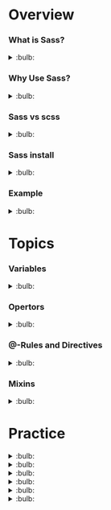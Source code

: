 # Overview

### What is Sass?

<details>
  <summary>:bulb:</summary>
 <li>Sass stands for Syntactically Awesome Stylesheet</li>
 <li>Sass is an extension to CSS</li>
 <li>Sass is a CSS pre-processor</li>
 <li>Sass stands for Syntactically Awesome Stylesheet</li>
 <li>Sass is completely compatible with all versions of CSS</li>
 <li>Sass reduces repetition of CSS and therefore saves time</li>
 <li>Sass is free to download and use</li>
</details>

### Why Use Sass?
<details>
  <summary>:bulb:</summary>
  
<li>It is easy, short and clean in a programming construct.</li>
<li>It contains all the features of CSS along with some advance features.</li>
<li>don't need to repeat similar CSS again and again in your project.</li>
</details>

### Sass vs scss
<details>
  <summary>:bulb:</summary>
  
![image](https://user-images.githubusercontent.com/75599178/174654405-8209e133-4386-4baa-8e73-bea84ad55c69.png)
</details>

### Sass install
<details>
  <summary>:bulb:</summary>
  * Sass for html page we have to add vscode extension which is sass live compiler.

  * To start, create a folder with two folders inside, CSS and images. Then inside the CSS folder create a file with the Sass extension (style.scss)in my case it's style.scss.

  * Then open it and the file will be detected right away. Below the editor a button will appear named Watch Sass. Just click on it to tell Sass to watch this file and start generating (compiling) code in the CSS file.

  * Once SASS finishes compiling it will create three files in the project's CSS folder: style.css, style.scss, and style.css.map. It tracks all the changes and it is ready to generate CSS code.

  * Then , we will link our CSS file in the index.html file.
  
For reference, visit https://www.youtube.com/watch?v=Zz6eOVaaelI.
``` css
<link rel="stylesheet" href="css/style.css">
 ```
</details>

### Example

<details>
  <summary>:bulb:</summary>
  
![image](https://user-images.githubusercontent.com/75599178/174790669-6cbb8473-dd03-4040-852b-823bedd762ad.png)

``` html
<!-- index.html -->  
  
  
<!DOCTYPE html>
<html lang="en">
<head>
      <meta charset="UTF-8">
      <meta http-equiv="X-UA-Compatible" content="IE=edge">
      <meta name="viewport" content="width=device-width, initial-scale=1.0">
      <link rel="stylesheet" href="css/style.css">
      <title>SASS Tutorial</title>
</head>
<body>
      <header>
            <h1>WELCOME</h1>
            <button>Add Details</button>
      </header>
      <div class="contact">
            
            <div class="info">
                  <h1>Contact Info</h1>
                  <p>This is the page to show the contacts.</p>
                  <button>Details</button>
            </div>
      </div>
</body>
</html>

```
``` css 
/* style.css */
  
  
header {
  margin: 2rem 2rem 2rem 50rem;
  display: flex;
  justify-content: center;
  color: rgb(58, 42, 42);
}
header button {
  background: rgb(56, 146, 142);
}
header button:hover {
  background: red;
}

body {
  background-color: #ab99ca;
  padding: 2rem;
  min-height: 100vh;
  align-items: center;
}
body .contact button {
  background: rgb(58, 148, 90);
}
/*# sourceMappingURL=style.css.map */
  
```
  
 ```css 
  
/* style.css.map */
  
{"version":3,"sources":["style.scss","style.css"],"names":[],"mappings":"AAMA;EACI,4BAAA;EACA,aAAA;EACA,uBAAA;EACA,sBANU;ACCd;ADMI;EACI,6BATM;ACKd;ADKQ;EACI,eAAA;ACHZ;;ADOA;EACI,yBAAA;EACA,aAAA;EACA,iBAAA;EACA,mBAAA;ACJJ;ADKI;EACI,4BAAA;ACHR","file":"style.css"}
  
```
```css 
 /* style.scss */


$primaryBtn : rgb(56, 146, 142);
$textColor  : rgb(58, 42, 42);

header{
    margin: 2rem 2rem 2rem 50rem;
    display: flex;
    justify-content: center;
    color: $textColor;
    button {
        background: $primaryBtn;
        &:hover {
            background: red;
        }
    }
}
body {
    background-color: #ab99ca;
    padding: 2rem;
    min-height: 100vh;
    align-items: center;
    .contact button {
        background: rgb(58, 148, 90);
    }
}
```
Interface will be :

![image](https://user-images.githubusercontent.com/75599178/174791880-5ded9321-c8a2-43b3-882f-9c10bf956fe7.png)
</details>

# Topics

### Variables

<details>
  <summary>:bulb:</summary>
  
> Sass variables are used to store information that can be reused throughout the stylesheet when you need. You can store things like colors, font stacks, or any CSS value according to your future reusability.  ** The $ symbol is used to make something a variable. **
``` css
$pageColor: rgb(178, 224, 197);
$fontFamily: Helvetica, sans-serif;
$fontColor:rgb(12, 62, 136);

body{
    background: 100% $pageColor;
    font-family: $fontFamily;
    color: $fontColor;
}
```
</details>

### Opertors
<details>
  <summary>:bulb:</summary>  

### 1) Assignment Operator

In Sass, the colon ( : ) operator is used to define a variable.

``` css
$main-color: lightpink;   
```
### 2) Arithmetic Operators
![image](https://user-images.githubusercontent.com/75599178/175319917-76eff30a-41ff-4453-ac39-074a3a87b9c1.png)
``` css

h2 {  
    font-size: 15px + 2em; // Show error due to incompatible units  
    font-size: 15px + 2; // 17px  
} 
2)Multiplication of two numbers of the same unit is not valid CSS:

h2 {  
    font-size: 5px * 2px; // invalid CSS  
}  
3)The division operator is an integral part of the CSS shorthand properties.

font: 16px / 24px Arial sans-serif;  
background: url("http://example.com") no-repeat fixed center / cover;   

h2 {  
    font-size: 16px / 24px // Outputs as CSS  
    font-size: (16px / 24px) // Uses parentheses, does division  
    font-size: #{$base-size} / #{$line-height}; // Uses interpolation, outputs as CSS  
    font-size: $base-size / $line-height // Uses variables, does division  
    opacity: random(4) / 5; // Uses a function, does division  
    padding-right: 2px / 4px + 3px // Uses an arithmetic expression, does division  
}  

```
</details>

### @-Rules and Directives

<details>
  <summary>:bulb:</summary>
A list of all the rules and directives used in Sass are given 

![image](https://user-images.githubusercontent.com/75599178/175326333-78f1998f-b850-4003-8fbf-2c90e08a913b.png)

![image](https://user-images.githubusercontent.com/75599178/175326411-335ee2ea-16df-4586-8093-316f5439556d.png)

### @import 

> CSS provides @import option that makes you able to split your CSS into smaller, more maintainable portions. 

> for Example we dont need to change anything related scss for after watching scss ... 
``` scss
// _component.scss

html,  
body,  
ul,  
ol {  
   margin: 0;  
  padding: 0;  
} 
// --------------------------------------------------------------------------------------

// style.scss (main sass file)

@import "./component";

body {  
    font: 100% Helvetica, sans-serif;  
    background-color: #419453;  
}  
```

### @media
> Sass @media directive is used to set style rules to different media types. 

> The Sass @media directive can be nested inside the selector SASS but the main impact is displayed to the top level of the stylesheet.
``` scss
// style.scss
h1,h3{  
    color: rgb(182, 68, 182);  
}  
.style{  
    width: 500px;  

    @media screen and (orientation: portrait){  
        width:200px;  
        margin-left: 80px;  
    }  
}  
```
### @extend
> Sass, @extend is used to share a set of CSS properties from one selector to another. It is a very important and useful feature of Sass.

``` scss
// style.scss
.message {  
    border: 1px solid #ccc;  
    padding: 10px;  
    color: #333;  
  }  
  .success {  
    @extend .message;  
    border-color: green;  
  }  
  .error {  
    @extend .message;  
    border-color: red;  
  }  
  .warning {  
    @extend .message;  
    border-color: yellow;  
  } 
```

### @at-root
> Sass @at-root directive is a collection of nested rules that are used to style block at the root of the document.

> syntax
``` scss
  @at-root (without: ...) and @at-root (with: ...)   
```

``` scss

// style.scss
h1, h3{  
    color: blue;  
    background-color: pink;  

    @at-root {  
        .style{  
        font-size: 20px;  
        font-style: bold;  
        color: violet;  
        }  
     }  
}
```

### @debug 

> Sass @debug directive is used to detect the errors and display the SassScript expressions values to the standard error output stream.

``` scss

// style.scss

$font-sizes: 10px + 20px;  
$style: (  
  color: #bdc3c7  
);  
.container{  
  @debug $style;  
  @debug $font-sizes;  
}  
```
### @warn 

> Sass @warn directive is used when you get a problem and want to give a cautionary advice to the users. It displays the value of a SassScript expression to the standard error output stream.

> There are two specific differences between @warn and @debug:
<li>Warning can be turned off with the --quiet command-line option or the: quiet Sass option.</li>
<li>Sass @warn directive provides a printed output along with the message so that the user being warned where the warning is occurred.</li>

``` scss

// style.scss
$main-color:  #bdc3c7;  
@warn "Darker: " darken($main-color, 30%);  
```

### @error 

> Sass @error directive is used when you want to display errors. It displays the SassScript expression values as fatal error including a nice stack trace.

``` scss

// style.scss
$colors: (  
  blue: #c0392b,  
  black: #2980b9,  
);  
@function style-variation($style) {  
  @if map-has-key($colors, $style) {  
    @return map-get($colors, $style);  
  }  
  @error "Invalid color: '#{$style}'.";  
}  
.container {  
  style: style-variation(white);  
}  
```
</details>


### Mixins

<details>
  <summary>:bulb:</summary>

> Mixins allow you to define styles that can be re-used throughout your stylesheet. Sass Mixins facilitates you to make groups of CSS declarations that you want to reuse repeatedly on your site.

> The mixin can store multiple values or parameters and call function to avoid writing repetitive codes. Mixin names can use underscores and hyphens interchangeably.

``` scss
// Example
@mixin border-radius($radius) {  
  -webkit-border-radius: $radius;  
     -moz-border-radius: $radius;  
      -ms-border-radius: $radius;  
          border-radius: $radius;  
}  
.box { @include border-radius(10px); }   
```
![image](https://user-images.githubusercontent.com/75599178/175813948-82eca641-59ef-472c-8767-47db1d74045e.png)

### Defining a Mixin

> The @mixin directive defines the mixins. It is used to include optionally the variables and arguments after the name of the mixin.
``` scss
@mixin style {  
  h1{  
   color: #FF0000 ;  
      }  
  }  
@include style;  
```

### Including a mixin

> The @include directive is used to include the style defined by the mixin into the document. The name of the mixin is taken and optional arguments are passed into it.
``` scss
@mixin style {  
  @mixin style {  
.container{  
 background-color: #77C1EF;  
 color: #ffffff;  
    }  
h3 {  
 color: #ffffff;  
 }  
}  
@include style;  
```

### Mixin arguments

> The mixin arguments are SassScript values that are passed when mixin is included and are available as variable.The argument is a name of a variable separated by a comma while defining a mixin. There are two types of mixin arguments in Sass.
<li>Keyword Arguments</li>
<li>Variable Arguments</li>

#### Keyword Arguments

> The keyword arguments are used to include in mixins. It specifies that the named arguments can be passed in any order and the default value of arguments can be omitted.|

``` scss
@mixin bordered($color, $width: 2px) {  
  color: #77C1EF;  
  border: $width solid black;  
  width: 500px;  
}  
.style  {  
  @include bordered($color:#77C1EF, $width: 5px);  
}   
```
<li>

#### Variable Argument
</li>

> The keyword arguments are used to include in mixins. It specifies that the named arguments can be passed in any order and the default value of arguments can be omitted.

``` scss
@mixin linear-gradient($direction, $gradients...) {  
  background-color: nth($gradients, 1);  
  background-image: linear-gradient($direction, $gradients...);  
}  
.style {  
  @include linear-gradient(to right, magenta, red, orange, yellow, green, blue, purple);  
}  
```
#### Passing content block to a mixin

> The content blocks are passed to the mixin for the placement inside the styles. This functionality is added in Sass version 3.2. Styles are included into the mixin in the @content directive location.

> The block of content is specified in the scope and the scope is passed in the mixin where block is defined.

``` scss
@mixin element{  
   @content;  
}  
@include element{  
  .block{  
    color: blue;  
  }  
 }   
```
</details>






















# Practice

<details>
  <summary>:bulb:</summary>
  
> Initial stage  
> Switch the watch sass in task bar of vscode.  

``` html
  <!DOCTYPE html>
<html lang="en">
<head>
      <meta charset="UTF-8">
      <meta http-equiv="X-UA-Compatible" content="IE=edge">
      <meta name="viewport" content="width=device-width, initial-scale=1.0">
      <link rel="stylesheet" href="css/style.css">
      <title>SASS Tutorial</title>
</head>
<body>
      <header>
            <h1>WELCOME</h1>
            <button>Add Details</button>
      </header>
      <div class="contact">
            
            <div class="info">
                  <h1>Contact Info</h1>
                  <p>This is the page to show the contacts.</p>
                  <button>Details</button>
            </div>
      </div>
</body>
</html>

```
  
``` scss
  /* style.scss */
   header{
    background: rgb(88, 192, 114);
    display: flex;
    justify-content: center;
    align-items: center;
}
```
![image](https://user-images.githubusercontent.com/75599178/174877844-9a35200a-5ec3-4206-a466-a73080f7da04.png)

</details>

<details>
  <summary>:bulb:</summary>
  
> Variables adding  
  
``` scss
  /* style.scss */
   $primaryBtn : rgb(180, 153, 223); // variable

header{
    background: rgb(88, 192, 114);
    display: flex;
    justify-content: center;
    align-items: center;
}

header button{
    background: $primaryBtn;
}

.contact button{
    background: $primaryBtn;
}
```
</details>
<details>
  <summary>:bulb:</summary>
  
 > Complex nesting 
  
``` scss
  /* style.scss */

$primaryBtn : rgb(180, 153, 223); // variable
$textColor: rgb(20, 20, 59);

header{
    background: rgb(88, 192, 114);
    display: flex;
    justify-content: center;
    align-items: center;
    color: $textColor;

    button{
        background: $primaryBtn;

        &:hover{
            background: rgb(226, 226, 144);
        }
    }

    &:hover{
        background-color: coral;
    }
}


.contact button{
    background: $primaryBtn;
}
``` 
![image](https://user-images.githubusercontent.com/75599178/174883631-e8607af3-b240-425e-b1f8-d01c9a45453f.png)

</details>

<details>
  <summary>:bulb:</summary>
  
> Separating code into multiple files
``` scss
  /* style.scss */

$primaryBtn : rgb(180, 153, 223); // variable
$textColor: rgb(20, 20, 59);

@import "./header";


.contact button{
    background: $primaryBtn;
}
``` 
> Add _header.scss in css folder to organize the codes as project flow.
> Then add header section styles to _header.scss file and import it in style.scss.  
``` scss
  /* _header.scss */

header{
    background: rgb(88, 192, 114);
    display: flex;
    justify-content: center;
    align-items: center;
    color: $textColor;

    button{
        background: $primaryBtn;

        &:hover{
            background: rgb(226, 226, 144);
        }
    }

    &:hover{
        background-color: coral;
    }
}
``` 
</details>
<details>
  <summary>:bulb:</summary>

> ### Variables, Mixins & custom mixins
<br>
  
> Create _variables.scss in css folder.
  
``` scss
 /* _variables.scss */

$primaryBtn : rgb(56, 146, 142);
$textColor  : rgb(58, 42, 42);
```

``` scss
 /* style.scss */

@import "./variables";
@import "./header";


.contact button{
    background: $primaryBtn;
}

```
> ### Mixins
<br>
  
> Create _mixins.scss file  in css folder.
``` scss
 /* style.scss */

@import "./variables";
@import "./header";
@import "./mixins";


.contact button{
    background: $primaryBtn;
}

```
``` scss
 /* _mixins.scss */

@mixin flexProp {
    display: flex;
    justify-content: center;
    align-items: center;
}

```
``` scss
 /* _header.scss */

header{
    background: rgb(88, 192, 114);
    height: 100vh;
    color: $textColor;

    @include flexProp();

    button{
        background: $primaryBtn;

        &:hover{
            background: rgb(226, 226, 144);
        }
    }

    &:hover{
        background-color: coral;
    }
}

```
![image](https://user-images.githubusercontent.com/75599178/174889770-b71e6fcb-ee93-46a8-bdec-4a7fdbd2a28f.png)

</details>
<details>
  <summary>:bulb:</summary>
  
``` scss
 /* _mixins.scss */


@mixin flexProp ($direction, $background) {
    display: flex;
    justify-content: center;
    align-items: center;
    flex-direction: $direction;
    background: $background
}

```
``` scss
 /* _header.scss */


header{
    @include flexProp(column, rgb(104, 129, 104));

    height: 100vh;
    // background: #ab99ca;;
    color: $textColor;
    button {
        background: $primaryBtn;
        height: fit-content;
        align-items: center;
        &:hover {
            background: red;
        }
    }
}

```
``` scss
 /* style.scss */
header{
  //  branch sassy files import
  @import "./variables";
  @import "./header";
  @import "./mixins";
  
.contact {
    @extend header;
    background: rgb(190, 190, 86);
    width: 100% - 30%;
    // padding: 2rem;
    // min-height: 100vh;
    // // align-items: center;
    // .contact button {
    //     background: rgb(58, 148, 90);
    // }
}

```
![screencapture-file-D-Sass-Exercise-1-html-2022-06-22-02_17_15](https://user-images.githubusercontent.com/75599178/174895098-f7d516cc-a3d5-4f09-9ebb-d0516d0e9fc6.png)














